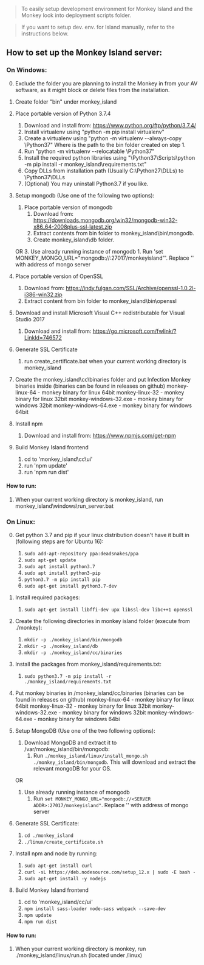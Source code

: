 >To easily setup development environment for Monkey Island and the Monkey look into deployment scripts folder.

>If you want to setup dev. env. for Island manually, refer to the instructions below.

## How to set up the Monkey Island server:

### On Windows:
0. Exclude the folder you are planning to install the Monkey in from your AV software, as it might block or delete files from the installation.
1. Create folder "bin" under monkey_island
2. Place portable version of Python 3.7.4
	1. Download and install from: https://www.python.org/ftp/python/3.7.4/
	2. Install virtualenv using "python -m pip install virtualenv"
	3. Create a virtualenv using "python -m virtualenv --always-copy <PATH TO BIN>\Python37" Where <PATH TO BIN> is the path to the bin folder created on step 1.
	4. Run "python -m virtualenv --relocatable <PATH TO BIN>\Python37"
	5. Install the required python libraries using "<PATH TO BIN>\Python37\Scripts\python -m pip install -r monkey_island\requirements.txt"
	6. Copy DLLs from installation path (Usually C:\Python27\DLLs) to <PATH TO BIN>\Python37\DLLs
	7. (Optional) You may uninstall Python3.7 if you like.
3. Setup mongodb (Use one of the following two options):
    1. Place portable version of mongodb
	   1. Download from: https://downloads.mongodb.org/win32/mongodb-win32-x86_64-2008plus-ssl-latest.zip
 	   2. Extract contents from bin folder to monkey_island\bin\mongodb.
	   3. Create monkey_island\db folder.
	   
	OR
    3. Use already running instance of mongodb
		1. Run 'set MONKEY_MONGO_URL="mongodb://<SERVER ADDR>:27017/monkeyisland"'. Replace '<SERVER ADDR>' with address of mongo server

4. Place portable version of OpenSSL
	1. Download from: https://indy.fulgan.com/SSL/Archive/openssl-1.0.2l-i386-win32.zip
	2. Extract content from bin folder to monkey_island\bin\openssl
5. Download and install Microsoft Visual C++ redistributable for Visual Studio 2017
	1. Download and install from: https://go.microsoft.com/fwlink/?LinkId=746572
6. Generate SSL Certificate
	1. run create_certificate.bat when your current working directory is monkey_island
7. Create the monkey_island\cc\binaries folder and put Infection Monkey binaries inside (binaries can be found in releases on github)
	monkey-linux-64 - monkey binary for linux 64bit
	monkey-linux-32 - monkey binary for linux 32bit
	monkey-windows-32.exe - monkey binary for windows 32bit
	monkey-windows-64.exe - monkey binary for windows 64bit
8. Install npm
	1. Download and install from: https://www.npmjs.com/get-npm
9. Build Monkey Island frontend
	1. cd to 'monkey_island\cc\ui'
	2. run 'npm update'
	3. run 'npm run dist'

#### How to run:
1. When your current working directory is monkey_island, run monkey_island\windows\run_server.bat

### On Linux:
0. Get python 3.7 and pip if your linux distribution doesn't have it built in (following steps are for Ubuntu 16):
    1. `sudo add-apt-repository ppa:deadsnakes/ppa`
    2. `sudo apt-get update`
    3. `sudo apt install python3.7`
	4. `sudo apt install python3-pip`
    5. `python3.7 -m pip install pip`
    6. `sudo apt-get install python3.7-dev`
1. Install required packages:
    1. `sudo apt-get install libffi-dev upx libssl-dev libc++1 openssl`
2. Create the following directories in monkey island folder (execute from ./monkey):
    1. `mkdir -p ./monkey_island/bin/mongodb`
    2. `mkdir -p ./monkey_island/db`
    3. `mkdir -p ./monkey_island/cc/binaries`

2. Install the packages from monkey_island/requirements.txt:
	1. `sudo python3.7 -m pip install -r ./monkey_island/requirements.txt`

3. Put monkey binaries in /monkey_island/cc/binaries (binaries can be found in releases on github)
    monkey-linux-64 - monkey binary for linux 64bit
	monkey-linux-32 - monkey binary for linux 32bit
	monkey-windows-32.exe - monkey binary for windows 32bit
	monkey-windows-64.exe - monkey binary for windows 64bi

4. Setup MongoDB (Use one of the two following options):
    1. Download MongoDB and extract it to /var/monkey_island/bin/mongodb:
        1. Run `./monkey_island/linux/install_mongo.sh ./monkey_island/bin/mongodb`. This will download and extract the relevant mongoDB for your OS.
    
    OR
    1. Use already running instance of mongodb
        1. Run `set MONKEY_MONGO_URL="mongodb://<SERVER ADDR>:27017/monkeyisland"`. Replace '<SERVER ADDR>' with address of mongo server

6. Generate SSL Certificate:
    1. `cd ./monkey_island`
    2. `./linux/create_certificate.sh`

8. Install npm and node by running:
	1. `sudo apt-get install curl`
    2. `curl -sL https://deb.nodesource.com/setup_12.x | sudo -E bash -`
    3. `sudo apt-get install -y nodejs`

9. Build Monkey Island frontend
	1. cd to 'monkey_island/cc/ui'
    4. `npm install sass-loader node-sass webpack --save-dev`
    5. `npm update`
	3. `npm run dist`

#### How to run:
1. When your current working directory is monkey, run ./monkey_island/linux/run.sh (located under /linux)
